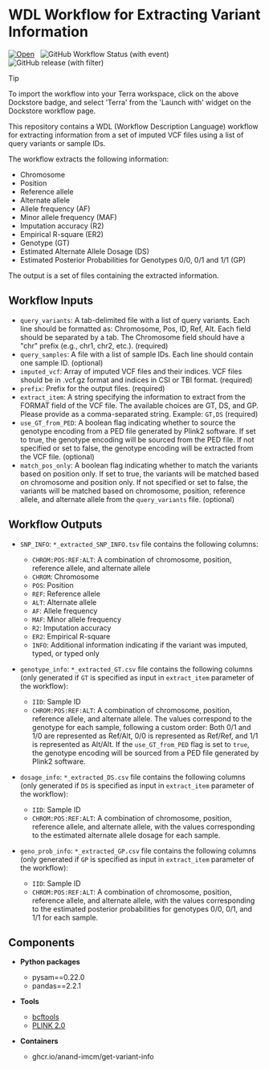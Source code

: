 # WDL Workflow for Extracting Variant Information

[![Open](https://img.shields.io/badge/Open-Dockstore-blue)](https://dockstore.org/workflows/github.com/anand-imcm/get-variant-info:main?tab=info)&nbsp;&nbsp;
![GitHub Workflow Status (with event)](https://img.shields.io/github/actions/workflow/status/anand-imcm/get-variant-info/publish.yml)&nbsp;&nbsp;
![GitHub release (with filter)](https://img.shields.io/github/v/release/anand-imcm/get-variant-info)&nbsp;&nbsp;

> [!TIP]
> To import the workflow into your Terra workspace, click on the above Dockstore badge, and select 'Terra' from the 'Launch with' widget on the Dockstore workflow page.


This repository contains a WDL (Workflow Description Language) workflow for extracting information from a set of imputed VCF files using a list of query variants or sample IDs.

The workflow extracts the following information:

- Chromosome
- Position
- Reference allele
- Alternate allele
- Allele frequency (AF)
- Minor allele frequency (MAF)
- Imputation accuracy (R2)
- Empirical R-square (ER2)
- Genotype (GT)
- Estimated Alternate Allele Dosage (DS)
- Estimated Posterior Probabilities for Genotypes 0/0, 0/1 and 1/1 (GP)

The output is a set of files containing the extracted information.

## Workflow Inputs

- `query_variants`: A tab-delimited file with a list of query variants. Each line should be formatted as: Chromosome, Pos, ID, Ref, Alt. Each field should be separated by a tab. The Chromosome field should have a "chr" prefix (e.g., chr1, chr2, etc.). (required)
- `query_samples`: A file with a list of sample IDs. Each line should contain one sample ID. (optional)
- `imputed_vcf`: Array of imputed VCF files and their indices. VCF files should be in .vcf.gz format and indices in CSI or TBI format. (required)
- `prefix`: Prefix for the output files. (required)
- `extract_item`: A string specifying the information to extract from the FORMAT field of the VCF file. The available choices are GT, DS, and GP. Please provide as a comma-separated string. Example: `GT,DS` (required)
- `use_GT_from_PED`: A boolean flag indicating whether to source the genotype encoding from a PED file generated by Plink2 software. If set to true, the genotype encoding will be sourced from the PED file. If not specified or set to false, the genotype encoding will be extracted from the VCF file. (optional)
- `match_pos_only`: A boolean flag indicating whether to match the variants based on position only. If set to true, the variants will be matched based on chromosome and position only. If not specified or set to false, the variants will be matched based on chromosome, position, reference allele, and alternate allele from the `query_variants` file. (optional)

## Workflow Outputs

- `SNP_INFO`: `*_extracted_SNP_INFO.tsv` file contains the following columns:
  - `CHROM:POS:REF:ALT`: A combination of chromosome, position, reference allele, and alternate allele
  - `CHROM`: Chromosome
  - `POS`: Position
  - `REF`: Reference allele
  - `ALT`: Alternate allele
  - `AF`: Allele frequency
  - `MAF`: Minor allele frequency
  - `R2`: Imputation accuracy
  - `ER2`: Empirical R-square
  - `INFO`: Additional information indicating if the variant was imputed, typed, or typed only

- `genotype_info`: `*_extracted_GT.csv` file contains the following columns (only generated if `GT` is specified as input in `extract_item` parameter of the workflow):
  - `IID`: Sample ID
  - `CHROM:POS:REF:ALT`: A combination of chromosome, position, reference allele, and alternate allele. The values correspond to the genotype for each sample, following a custom order: Both 0/1 and 1/0 are represented as Ref/Alt, 0/0 is represented as Ref/Ref, and 1/1 is represented as Alt/Alt. If the `use_GT_from_PED` flag is set to `true`, the genotype encoding will be sourced from a PED file generated by Plink2 software.

- `dosage_info`: `*_extracted_DS.csv` file contains the following columns (only generated if `DS` is specified as input in `extract_item` parameter of the workflow):
  - `IID`: Sample ID
  - `CHROM:POS:REF:ALT`: A combination of chromosome, position, reference allele, and alternate allele, with the values corresponding to the estimated alternate allele dosage for each sample.

- `geno_prob_info`: `*_extracted_GP.csv` file contains the following columns (only generated if `GP` is specified as input in `extract_item` parameter of the workflow):
  - `IID`: Sample ID
  - `CHROM:POS:REF:ALT`: A combination of chromosome, position, reference allele, and alternate allele, with the values corresponding to the estimated posterior probabilities for genotypes 0/0, 0/1, and 1/1 for each sample.

## Components

- **Python packages**
  - pysam==0.22.0
  - pandas==2.2.1

- **Tools**
  - [bcftools](https://doi.org/10.1093/gigascience/giab008)
  - [PLINK 2.0](https://doi.org/10.1186/s13742-015-0047-8)

- **Containers**
  - ghcr.io/anand-imcm/get-variant-info
